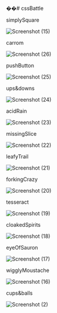 ��# cssBattle

simplySquare

![Screenshot (15)](https://user-images.githubusercontent.com/75390608/112807112-34bdce00-9080-11eb-9f50-e46f6df4a2e1.png)

carrom

![Screenshot (26)](https://user-images.githubusercontent.com/75390608/112807272-5f0f8b80-9080-11eb-8cb7-27c3d35c3a46.png)

pushButton

![Screenshot (25)](https://user-images.githubusercontent.com/75390608/112807513-aa299e80-9080-11eb-8449-396a44ae5ee4.png)

ups&downs

![Screenshot (24)](https://user-images.githubusercontent.com/75390608/112807588-c0cff580-9080-11eb-9a9c-399ccea7f674.png)

acidRain

![Screenshot (23)](https://user-images.githubusercontent.com/75390608/112807643-cfb6a800-9080-11eb-88ef-f30ec1317d69.png)

missingSlice

![Screenshot (22)](https://user-images.githubusercontent.com/75390608/112807693-de9d5a80-9080-11eb-8130-4e29e3166949.png)

leafyTrail

![Screenshot (21)](https://user-images.githubusercontent.com/75390608/112807890-14424380-9081-11eb-9d5d-8e1adc87a2c0.png)

forkingCrazy

![Screenshot (20)](https://user-images.githubusercontent.com/75390608/112807931-1dcbab80-9081-11eb-84b1-0bd302cc9674.png)

tesseract

![Screenshot (19)](https://user-images.githubusercontent.com/75390608/112807959-27edaa00-9081-11eb-9a21-a45674ceb824.png)

cloakedSpirits

![Screenshot (18)](https://user-images.githubusercontent.com/75390608/112808404-9e8aa780-9081-11eb-879a-a55036f0081c.png)

eyeOfSauron

![Screenshot (17)](https://user-images.githubusercontent.com/75390608/112808025-3b991080-9081-11eb-896c-f2778989b10f.png)


wigglyMoustache

![Screenshot (16)](https://user-images.githubusercontent.com/75390608/112808464-a9ddd300-9081-11eb-878b-ef72b260b07d.png)

cups&balls

![Screenshot (2)](https://user-images.githubusercontent.com/75390608/112804313-f1ae2b80-907c-11eb-9fba-952080941467.png)
